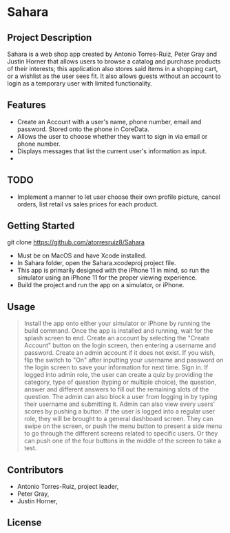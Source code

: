 # Sahara

## Project Description
Sahara is a web shop app created by Antonio Torres-Ruiz, Peter Gray and Justin Horner that allows users to browse a catalog and purchase products of their interests; this application also stores said items in a shopping cart, or a wishlist as the user sees fit. It also allows guests without an account to login as a temporary user with limited functionality.

## Features
* Create an Account with a user's name, phone number, email and password. Stored onto the phone in CoreData.
* Allows the user to choose whether they want to sign in via email or phone number.
* Displays messages that list the current user's information as input.
* 

## TODO
* Implement a manner to let user choose their own profile picture, cancel orders, list retail vs sales prices for each product.

## Getting Started
git clone https://github.com/atorresruiz8/Sahara
* Must be on MacOS and have Xcode installed.
* In Sahara folder, open the Sahara.xcodeproj project file.
* This app is primarily designed with the iPhone 11 in mind, so run the simulator using an iPhone 11 for the proper viewing experience.
* Build the project and run the app on a simulator, or iPhone.

## Usage
> Install the app onto either your simulator or iPhone by running the build command.
> Once the app is installed and running, wait for the splash screen to end.
> Create an account by selecting the "Create Account" button on the login screen, then entering a username and password.
> Create an admin account if it does not exist.
> If you wish, flip the switch to "On" after inputting your username and password on the login screen to save your information for next time. Sign in.
> If logged into admin role, the user can create a quiz by providing the category, type of question (typing or multiple choice), the question, answer and different answers to fill out the remaining slots of the question.
> The admin can also block a user from logging in by typing their username and submitting it.
> Admin can also view every users' scores by pushing a button.
> If the user is logged into a regular user role, they will be brought to a general dashboard screen.
> They can swipe on the screen, or push the menu button to present a side menu to go through the different screens related to specific users.
> Or they can push one of the four buttons in the middle of the screen to take a test.


## Contributors
* Antonio Torres-Ruiz, project leader, 
* Peter Gray, 
* Justin Horner,

## License

